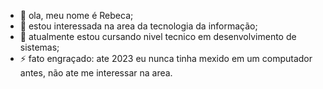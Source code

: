 - 👋 ola, meu nome é Rebeca;
- 👀 estou interessada na area da tecnologia da informação;
- 🌱 atualmente estou cursando nivel tecnico em desenvolvimento de sistemas;
- ⚡ fato engraçado: ate 2023 eu nunca tinha mexido em um computador antes, não ate me interessar na area.

<!---
imbeca0/imbeca0 is a ✨ special ✨ repository because its `README.md` (this file) appears on your GitHub profile.
You can click the Preview link to take a look at your changes.
--->

